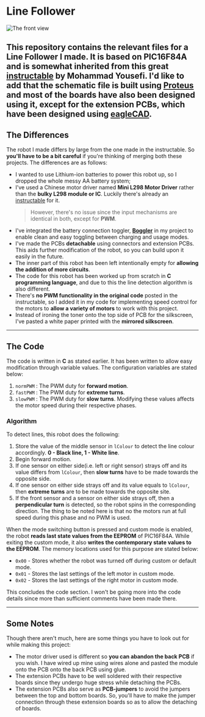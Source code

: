 # Line Follower 
![The front view](/Pictures/v2/DSCN2881.jpg)

This repository contains the relevant files for a Line Follower I made. It is based on PIC16F84A and is somewhat inherited from this great [instructable](https://www.instructables.com/id/Line-Follower-Robot/) by **Mohammad Yousefi**.
I'd like to add that the schematic file is built using [Proteus](https://www.labcenter.com/) and most of the boards have also been designed using it, except for the extension PCBs, which have been designed using [eagleCAD](https://www.autodesk.com/products/eagle/overview).
---
## The Differences
The robot I made differs by large from the one made in the instructable. So **you'll have to be a bit careful** if you're thinking of merging both these projects. The differences are as follows:
* I wanted to use Lithium-ion batteries to power this robot up, so I dropped the whole messy AA battery system;
* I've used a Chinese motor driver named **Mini L298 Motor Driver** rather than the **bulky L298 module or IC**. Luckily there's already an [instructable](https://www.instructables.com/id/Tutorial-for-Dual-Channel-DC-Motor-Driver-Board-PW/#discuss) for it.
    > However, there's no issue since the input mechanisms are identical in both, except for **PWM**.
* I've integrated the battery connection toggler, [**Boggler**]() in my project to enable clean and easy toggling between charging and usage modes.
* I've made the PCBs **detachable** using connectors and extension PCBs. This aids further modification of the robot, so you can build upon it easily in the future.
* The inner part of this robot has been left intentionally empty for **allowing the addition of more circuits**.
* The code for this robot has been worked up from scratch in **C programming language**, and due to this the line detection algorithm is also different.
* There's **no PWM functionality in the original code** posted in the instructable, so I added it in my code for implementing speed control for the motors to **allow a variety of motors** to work with this project.
* Instead of ironing the toner onto the top side of PCB for the silkscreen, I've pasted a white paper printed with the **mirrored silkscreen**.

---
## The Code
The code is written in **C** as stated earlier. It has been written to allow easy modification through variable values. The configuration variables are stated below:
1. `normPWM` : The PWM duty for **forward motion**.
2. `fastPWM` : The PWM duty for **extreme turns**.
3. `slowPWM` : The PWM duty for **slow turns**.
Modifying these values affects the motor speed during their respective phases.

### Algorithm
To detect lines, this robot does the following:
1. Store the value of the middle sensor in `lColour` to detect the line colour accordingly.
    **0 - Black line, 1 - White line**.
2. Begin forward motion.
3. If one sensor on either side(i.e. left or right sensor) strays off and its value differs from `lColour`, then **slow turns** have to be made towards the opposite side.
4. If one sensor on either side strays off and its value equals to `lColour`, then **extreme turns** are to be made towards the opposite site.
5. If the front sensor and a sensor on either side strays off, then a **perpendicular turn** is detected, so the robot spins in the corresponding direction. The thing to be noted here is that no the motors run at full speed during this phase and no PWM is used.

When the mode switching button is pressed and custom mode is enabled, the robot **reads last state values from the EEPROM** of PIC16F84A. While exiting the custom mode, it also **writes the contemporary state values to the EEPROM**. The memory locations used for this purpose are stated below:
* `0x00` - Stores whether the robot was turned off during custom or default mode.
* `0x01` - Stores the last settings of the left motor in custom mode.
* `0x02` - Stores the last settings of the right motor in custom mode.

This concludes the code section. I won't be going more into the code details since more than sufficient comments have been made there.

---
## Some Notes
Though there aren't much, here are some things you have to look out for while making this project:
* The motor driver used is different so **you can abandon the back PCB** if you wish. I have wired up mine using wires alone and pasted the module onto the PCB onto the back PCB using glue.
* The extension PCBs have to be well soldered with their respective boards since they undergo huge stress while detaching the PCBs.
* The extension PCBs also serve as **PCB-jumpers** to avoid the jumpers between the top and bottom boards. So, you'll have to make the jumper connection through these extension boards so as to allow the detaching of boards.
